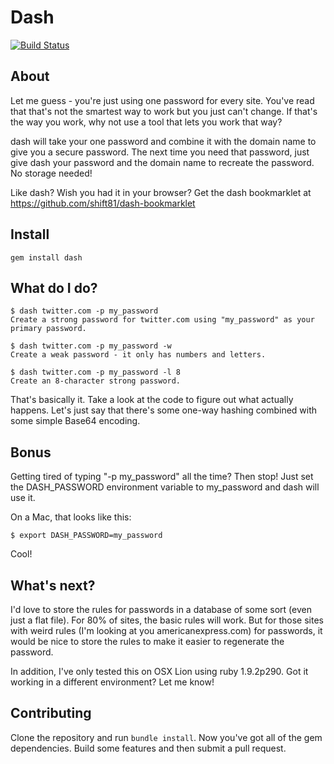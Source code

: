 # Dash

[![Build Status](https://secure.travis-ci.org/Shift81/dash.png)](http://travis-ci.org/Shift81/dash)

## About

Let me guess - you're just using one password for every site. You've read that that's not the smartest way to work but you just can't change. If that's the way you work, why not use a tool that lets you work that way? 

dash will take your one password and combine it with the domain name to give you a secure password. The next time you need that password, just give dash your password and the domain name to recreate the password. No storage needed!

Like dash? Wish you had it in your browser? Get the dash bookmarklet at https://github.com/shift81/dash-bookmarklet

## Install

    gem install dash 

## What do I do?

    $ dash twitter.com -p my_password
    Create a strong password for twitter.com using "my_password" as your primary password.

    $ dash twitter.com -p my_password -w
    Create a weak password - it only has numbers and letters.

    $ dash twitter.com -p my_password -l 8
    Create an 8-character strong password.

That's basically it. Take a look at the code to figure out what actually happens. Let's just say that there's some one-way hashing combined with some simple Base64 encoding. 

## Bonus

Getting tired of typing "-p my_password" all the time? Then stop! Just set the DASH_PASSWORD environment variable to my_password and dash will use it.

On a Mac, that looks like this:

    $ export DASH_PASSWORD=my_password

Cool!

## What's next?

I'd love to store the rules for passwords in a database of some sort (even just a flat file). For 80% of sites, the basic rules will work. But for those sites with weird rules (I'm looking at you americanexpress.com) for passwords, it would be nice to store the rules to make it easier to regenerate the password.

In addition, I've only tested this on OSX Lion using ruby 1.9.2p290. Got it working in a different environment? Let me know!

## Contributing

Clone the repository and run `bundle install`. Now you've got all of the gem dependencies. Build some features and then submit a pull request.

